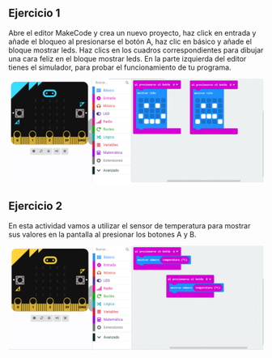 ## Ejercicio 1

Abre el editor MakeCode y crea un nuevo proyecto, haz click en entrada y añade el bloqueo al presionarse el botón A, haz clic en básico y añade el bloque mostrar leds. Haz clics en los cuadros correspondientes para dibujar una cara feliz en el bloque mostrar leds. En la parte izquierda del editor tienes el simulador, para probar el funcionamiento de tu programa.

![Modulo1Ejercicio1](/Modulo1Ejercicio1.png)

## Ejercicio 2

En esta actividad vamos a utilizar el sensor de temperatura para mostrar sus valores en la pantalla al presionar los botones A y B. 

![Modulo1Ejercicio2](/Modulo1Ejercicio2.png)
